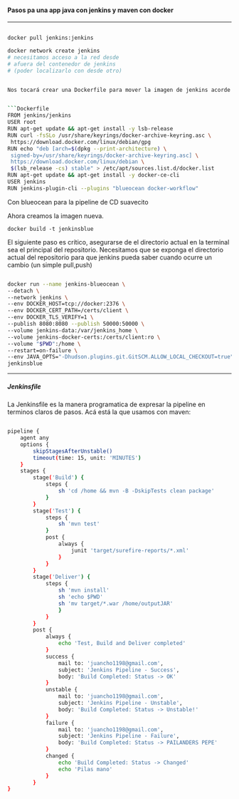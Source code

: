 #### Pasos pa una app java con jenkins y maven con docker
---

```sh

docker pull jenkins:jenkins

docker network create jenkins
# necesitamos acceso a la red desde 
# afuera del contenedor de jenkins
# (poder localizarlo con desde otro)


Nos tocará crear una Dockerfile para mover la imagen de jenkins acorde al contenedor desde el que lo vamos a usar.


```Dockerfile
FROM jenkins/jenkins
USER root
RUN apt-get update && apt-get install -y lsb-release
RUN curl -fsSLo /usr/share/keyrings/docker-archive-keyring.asc \
 https://download.docker.com/linux/debian/gpg
RUN echo "deb [arch=$(dpkg --print-architecture) \
 signed-by=/usr/share/keyrings/docker-archive-keyring.asc] \
 https://download.docker.com/linux/debian \
 $(lsb_release -cs) stable" > /etc/apt/sources.list.d/docker.list
RUN apt-get update && apt-get install -y docker-ce-cli
USER jenkins
RUN jenkins-plugin-cli --plugins "blueocean docker-workflow"


```
Con blueocean para la pipeline de CD suavecito

Ahora creamos la imagen nueva.

`docker build -t jenkinsblue`

El siguiente paso es crítico, asegurarse de el directorio actual en la terminal sea el principal del repositorio. Necesitamos que se exponga el directorio actual del repositorio para que jenkins pueda saber cuando ocurre un cambio (un simple pull,push)


```bash

docker run --name jenkins-blueocean \
--detach \
--network jenkins \
--env DOCKER_HOST=tcp://docker:2376 \
--env DOCKER_CERT_PATH=/certs/client \
--env DOCKER_TLS_VERIFY=1 \
--publish 8080:8080 --publish 50000:50000 \
--volume jenkins-data:/var/jenkins_home \
--volume jenkins-docker-certs:/certs/client:ro \
--volume "$PWD":/home \
--restart=on-failure \
--env JAVA_OPTS="-Dhudson.plugins.git.GitSCM.ALLOW_LOCAL_CHECKOUT=true" \
jenkinsblue

```

---
##### Jenkinsfile
La Jenkinsfile es la manera programatica de expresar la pipeline en terminos claros de pasos. Acá está la que usamos con maven:

```bash

pipeline {
    agent any
    options {
	    skipStagesAfterUnstable()
		timeout(time: 15, unit: 'MINUTES')
    }
    stages {
		stage('Build') {
			steps {
				sh 'cd /home && mvn -B -DskipTests clean package'
	    	}
		}
		stage('Test') {
			steps {
				sh 'mvn test'
	    	}
			post {
				always {
					junit 'target/surefire-reports/*.xml'
				}
			}
		}
		stage('Deliver') {
			steps {
				sh 'mvn install'
				sh 'echo $PWD'
				sh 'mv target/*.war /home/outputJAR'
	    		}
			}
		}
		post {
			always {
				echo 'Test, Build and Deliver completed'
			}
			success {
				mail to: 'juancho1198@gmail.com',
				subject: 'Jenkins Pipeline - Success',
				body: 'Build Completed: Status -> OK'
			}
			unstable {
				mail to: 'juancho1198@gmail.com',
				subject: 'Jenkins Pipeline - Unstable',
				body: 'Build Completed: Status -> Unstable!'
			}
			failure {
				mail to: 'juancho1198@gmail.com',
				subject: 'Jenkins Pipeline - Failure',
				body: 'Build Completed: Status -> PAILANDERS PEPE'
			}
			changed {
				echo 'Build Completed: Status -> Changed'
				echo 'Pilas mano'
			}		
		}	
}
```